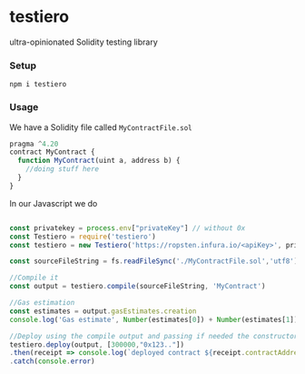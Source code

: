 # testiero
ultra-opinionated Solidity testing library

### Setup

`npm i testiero`

### Usage 

We have a Solidity file called   `MyContractFile.sol`

```javascript
pragma ^4.20
contract MyContract {
  function MyContract(uint a, address b) {
    //doing stuff here
  }
}
```

In our Javascript we do 

```javascript

const privatekey = process.env["privateKey"] // without 0x
const Testiero = require('testiero')
const testiero = new Testiero('https://ropsten.infura.io/<apiKey>', privateKey)

const sourceFileString = fs.readFileSync('./MyContractFile.sol','utf8')

//Compile it
const output = testiero.compile(sourceFileString, 'MyContract')

//Gas estimation
const estimates = output.gasEstimates.creation
console.log('Gas estimate', Number(estimates[0]) + Number(estimates[1]))

//Deploy using the compile output and passing if needed the constructor arguments array
testiero.deploy(output, [300000,"0x123.."])
.then(receipt => console.log(`deployed contract ${receipt.contractAddress} \nGas used ${receipt.gasUsed}`))
.catch(console.error)



```